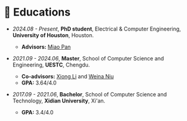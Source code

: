 
# 📖 Educations
- *2024.08 - Present*, **PhD student**, Electrical & Computer Engineering, **University of Houston**, Houston.

  - **Advisors:**  [Miao Pan](http://www2.egr.uh.edu/~mpan2/)



- *2021.09 - 2024.06*, **Master**, School of Computer Science and Engineering, **UESTC**, Chengdu.

  - **Co-advisors:**  [Xiong Li](https://scholar.google.com/citations?user=oRaABLcAAAAJ) and [Weina Niu](https://www.researchgate.net/scientific-contributions/Weina-Niu-2111558519)
  - **GPA:** 3.64/4.0
  
  

- *2017.09 - 2021.06*, **Bachelor**, School of Computer Science and Technology, **Xidian University**, Xi'an.

  - **GPA:** 3.4/4.0

